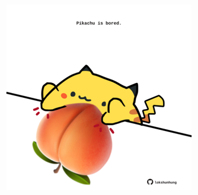<!-- built at 12/07/2025, 20:00:40 UTC -->
<p align="center">
  <img width="500" height="500" src="./ReadmeImage.svg">
</p>
